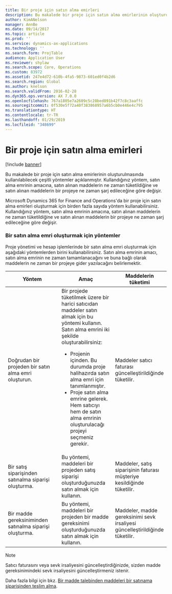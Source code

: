 ```yaml
---
title: Bir proje için satın alma emirleri
description: Bu makalede bir proje için satın alma emirlerinin oluşturulmasında kullanılabilecek çeşitli yöntemler açıklanmıştır. Kullandığınız yöntem, satın alma emrinin amacına, satın alınan maddelerin ne zaman tüketildiğine ve satın alınan maddelerin bir projeye ne zaman şarj edileceğine göre değişir.
author: KimANelson
manager: AnnBe
ms.date: 09/14/2017
ms.topic: article
ms.prod: ''
ms.service: dynamics-ax-applications
ms.technology: ''
ms.search.form: ProjTable
audience: Application User
ms.reviewer: shylaw
ms.search.scope: Core, Operations
ms.custom: 83972
ms.assetid: 247e4d72-610b-4fa5-9873-601ed0f4b2d6
ms.search.region: Global
ms.author: knelson
ms.search.validFrom: 2016-02-28
ms.dyn365.ops.version: AX 7.0.0
ms.openlocfilehash: 767a1805e7a2609c5c28bed891b42f7c8c3aaffc
ms.sourcegitcommit: 0f530e5f72a40f383868957a6b5cb0e446e4c795
ms.translationtype: HT
ms.contentlocale: tr-TR
ms.lasthandoff: 01/29/2019
ms.locfileid: "348699"
---
```

# <a name="purchase-orders-for-a-project"></a>Bir proje için satın alma emirleri

[!include [banner](../includes/banner.md)]

Bu makalede bir proje için satın alma emirlerinin oluşturulmasında kullanılabilecek çeşitli yöntemler açıklanmıştır. Kullandığınız yöntem, satın alma emrinin amacına, satın alınan maddelerin ne zaman tüketildiğine ve satın alınan maddelerin bir projeye ne zaman şarj edileceğine göre değişir.

Microsoft Dynamics 365 for Finance and Operations'da bir proje için satın alma emirleri oluşturmak için birden fazla sayıda yöntem kullanabilirsiniz. Kullandığınız yöntem, satın alma emrinin amacına, satın alınan maddelerin ne zaman tüketildiğine ve satın alınan maddelerin bir projeye ne zaman şarj edileceğine göre değişir.

### <a name="methods-for-creating-a-purchase-order"></a>Bir satın alma emri oluşturmak için yöntemler

Proje yönetimi ve hesap işlemlerinde bir satın alma emri oluşturmak için aşağıdaki yöntemlerden birini kullanabilirsiniz. Satın alma emrinin amacı, satın alma emrinin ne zaman tamamlanacağını ve buna bağlı olarak maddelerin ne zaman bir projeye gider yazılacağını belirlemektir.

<table>
<colgroup>
<col width="33%" />
<col width="33%" />
<col width="33%" />
</colgroup>
<thead>
<tr class="header">
<th>Yöntem</th>
<th>Amaç</th>
<th>Maddelerin tüketimi</th>
</tr>
</thead>
<tbody>
<tr class="odd">
<td>Doğrudan bir projeden bir satın alma emri oluşturun.</td>
<td>Bir projede tüketilmek üzere bir harici satıcıdan maddeler satın almak için bu yöntemi kullanın. Satın alma emrini iki şekilde oluşturabilirsiniz:
<ul>
<li>Projenin içinden. Bu durumda proje halihazırda satın alma emri için tanımlanmıştır.</li>
<li>Proje satın alma emrine gelerek. Hem satıcıyı hem de satın alma emrinin oluşturulacağı projeyi seçmeniz gerekir.</li>
</ul></td>
<td>Maddeler satıcı faturası güncelleştirildiğinde tüketilir.</td>
</tr>
<tr class="even">
<td>Bir satış siparişinden satınalma siparişi oluşturma.</td>
<td>Bu yöntemi, maddeleri bir projeden satış siparişi oluşturduğunuzda satın almak için kullanın.</td>
<td>Maddeler, satış siparişinin faturası müşteriye kesildiğinde tüketilir.</td>
</tr>
<tr class="odd">
<td>Bir madde gereksiniminden satınalma siparişi oluşturma.</td>
<td>Bu yöntemi, maddeleri bir projeden bir madde gereksinimi oluşturduğunuzda satın almak için kullanın.</td>
<td>Maddeler, madde gereksinimi sevk irsaliyesi güncelleştirildiğinde tüketilir.</td>
</tr>
</tbody>
</table>

> [!NOTE] 
> Satıcı faturasını veya sevk irsaliyesini güncelleştirdiğinizde, sizden madde gereksinimindeki sevk irsaliyesini güncelleştirmeniz istenir.

Daha fazla bilgi için bkz. [Bir madde talebinden maddeleri bir satınama siparişinden teslim alma](tasks/receive-items-purchase-order-item-requirement.md).


